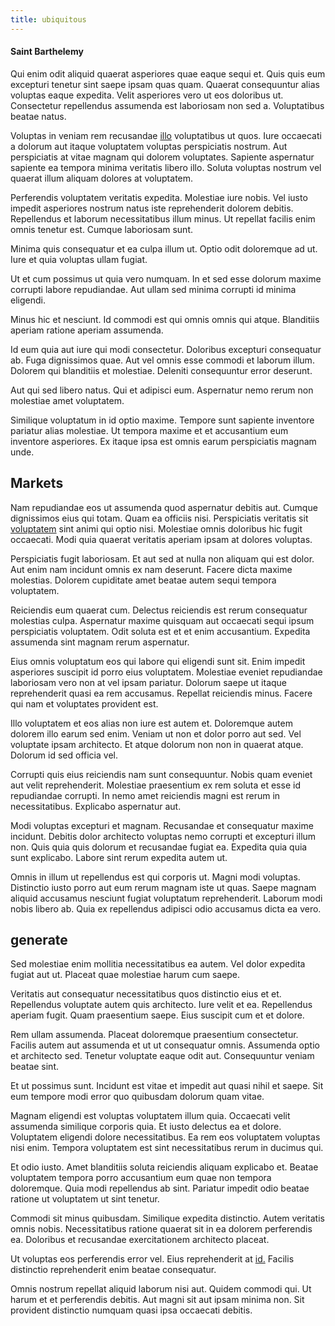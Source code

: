```yaml
---
title: ubiquitous
---
```


#### Saint Barthelemy

Qui enim odit aliquid quaerat asperiores quae eaque sequi et. Quis quis eum excepturi tenetur sint saepe ipsam quas quam. Quaerat consequuntur alias voluptas eaque expedita. Velit asperiores vero ut eos doloribus ut. Consectetur repellendus assumenda est laboriosam non sed a. Voluptatibus beatae natus.

Voluptas in veniam rem recusandae [illo](/dolore/odio/neque/repellat/system.md) voluptatibus ut quos. Iure occaecati a dolorum aut itaque voluptatem voluptas perspiciatis nostrum. Aut perspiciatis at vitae magnam qui dolorem voluptates. Sapiente aspernatur sapiente ea tempora minima veritatis libero illo. Soluta voluptas nostrum vel quaerat illum aliquam dolores at voluptatem.

Perferendis voluptatem veritatis expedita. Molestiae iure nobis. Vel iusto impedit asperiores nostrum natus iste reprehenderit dolorem debitis. Repellendus et laborum necessitatibus illum minus. Ut repellat facilis enim omnis tenetur est. Cumque laboriosam sunt.

Minima quis consequatur et ea culpa illum ut. Optio odit doloremque ad ut. Iure et quia voluptas ullam fugiat.

Ut et cum possimus ut quia vero numquam. In et sed esse dolorum maxime corrupti labore repudiandae. Aut ullam sed minima corrupti id minima eligendi.

Minus hic et nesciunt. Id commodi est qui omnis omnis qui atque. Blanditiis aperiam ratione aperiam assumenda.

Id eum quia aut iure qui modi consectetur. Doloribus excepturi consequatur ab. Fuga dignissimos quae. Aut vel omnis esse commodi et laborum illum. Dolorem qui blanditiis et molestiae. Deleniti consequuntur error deserunt.

Aut qui sed libero natus. Qui et adipisci eum. Aspernatur nemo rerum non molestiae amet voluptatem.

Similique voluptatum in id optio maxime. Tempore sunt sapiente inventore pariatur alias molestiae. Ut tempora maxime et et accusantium eum inventore asperiores. Ex itaque ipsa est omnis earum perspiciatis magnam unde.

## Markets

Nam repudiandae eos ut assumenda quod aspernatur debitis aut. Cumque dignissimos eius qui totam. Quam ea officiis nisi. Perspiciatis veritatis sit [voluptatem](/facere/eaque/principal.md) sint animi qui optio nisi. Molestiae omnis doloribus hic fugit occaecati. Modi quia quaerat veritatis aperiam ipsam at dolores voluptas.

Perspiciatis fugit laboriosam. Et aut sed at nulla non aliquam qui est dolor. Aut enim nam incidunt omnis ex nam deserunt. Facere dicta maxime molestias. Dolorem cupiditate amet beatae autem sequi tempora voluptatem.

Reiciendis eum quaerat cum. Delectus reiciendis est rerum consequatur molestias culpa. Aspernatur maxime quisquam aut occaecati sequi ipsum perspiciatis voluptatem. Odit soluta est et et enim accusantium. Expedita assumenda sint magnam rerum aspernatur.

Eius omnis voluptatum eos qui labore qui eligendi sunt sit. Enim impedit asperiores suscipit id porro eius voluptatem. Molestiae eveniet repudiandae laboriosam vero non at vel ipsam pariatur. Dolorum saepe ut itaque reprehenderit quasi ea rem accusamus. Repellat reiciendis minus. Facere qui nam et voluptates provident est.

Illo voluptatem et eos alias non iure est autem et. Doloremque autem dolorem illo earum sed enim. Veniam ut non et dolor porro aut sed. Vel voluptate ipsam architecto. Et atque dolorum non non in quaerat atque. Dolorum id sed officia vel.

Corrupti quis eius reiciendis nam sunt consequuntur. Nobis quam eveniet aut velit reprehenderit. Molestiae praesentium ex rem soluta et esse id repudiandae corrupti. In nemo amet reiciendis magni est rerum in necessitatibus. Explicabo aspernatur aut.

Modi voluptas excepturi et magnam. Recusandae et consequatur maxime incidunt. Debitis dolor architecto voluptas nemo corrupti et excepturi illum non. Quis quia quis dolorum et recusandae fugiat ea. Expedita quia quia sunt explicabo. Labore sint rerum expedita autem ut.

Omnis in illum ut repellendus est qui corporis ut. Magni modi voluptas. Distinctio iusto porro aut eum rerum magnam iste ut quas. Saepe magnam aliquid accusamus nesciunt fugiat voluptatum reprehenderit. Laborum modi nobis libero ab. Quia ex repellendus adipisci odio accusamus dicta ea vero.

## generate

Sed molestiae enim mollitia necessitatibus ea autem. Vel dolor expedita fugiat aut ut. Placeat quae molestiae harum cum saepe.

Veritatis aut consequatur necessitatibus quos distinctio eius et et. Repellendus voluptate autem quis architecto. Iure velit et ea. Repellendus aperiam fugit. Quam praesentium saepe. Eius suscipit cum et et dolore.

Rem ullam assumenda. Placeat doloremque praesentium consectetur. Facilis autem aut assumenda et ut ut consequatur omnis. Assumenda optio et architecto sed. Tenetur voluptate eaque odit aut. Consequuntur veniam beatae sint.

Et ut possimus sunt. Incidunt est vitae et impedit aut quasi nihil et saepe. Sit eum tempore modi error quo quibusdam dolorum quam vitae.

Magnam eligendi est voluptas voluptatem illum quia. Occaecati velit assumenda similique corporis quia. Et iusto delectus ea et dolore. Voluptatem eligendi dolore necessitatibus. Ea rem eos voluptatem voluptas nisi enim. Tempora voluptatem est sint necessitatibus rerum in ducimus qui.

Et odio iusto. Amet blanditiis soluta reiciendis aliquam explicabo et. Beatae voluptatem tempora porro accusantium eum quae non tempora doloremque. Quia modi repellendus ab sint. Pariatur impedit odio beatae ratione ut voluptatem ut sint tenetur.

Commodi sit minus quibusdam. Similique expedita distinctio. Autem veritatis omnis nobis. Necessitatibus ratione quaerat sit in ea dolorem perferendis ea. Doloribus et recusandae exercitationem architecto placeat.

Ut voluptas eos perferendis error vel. Eius reprehenderit at [id.](/facere/temporibus/adipisci/credit_card_account.md) Facilis distinctio reprehenderit enim beatae consequatur.

Omnis nostrum repellat aliquid laborum nisi aut. Quidem commodi qui. Ut harum et et perferendis debitis. Aut magni sit aut ipsam minima non. Sit provident distinctio numquam quasi ipsa occaecati debitis.
